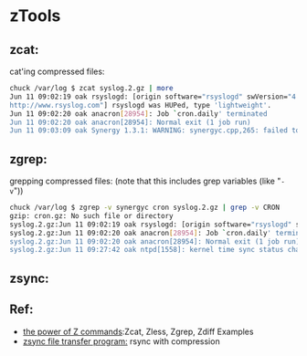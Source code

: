# zTools

## zcat:
cat'ing compressed files:
```bash
chuck /var/log $ zcat syslog.2.gz | more
Jun 11 09:02:19 oak rsyslogd: [origin software="rsyslogd" swVersion="4.2.0" x-pid="774" x-info="
http://www.rsyslog.com"] rsyslogd was HUPed, type 'lightweight'.
Jun 11 09:02:20 oak anacron[28954]: Job `cron.daily' terminated
Jun 11 09:02:20 oak anacron[28954]: Normal exit (1 job run)
Jun 11 09:03:09 oak Synergy 1.3.1: WARNING: synergyc.cpp,265: failed to connect to server: No route to host
```

## zgrep:
grepping compressed files: (note that this includes grep variables (like "`-v`"))
```bash
chuck /var/log $ zgrep -v synergyc cron syslog.2.gz | grep -v CRON
gzip: cron.gz: No such file or directory
syslog.2.gz:Jun 11 09:02:19 oak rsyslogd: [origin software="rsyslogd" swVersion="4.2.0" x-pid="774" x-info="http://www.rsyslog.com"] rsyslogd was HUPed, type 'lightweight'.
syslog.2.gz:Jun 11 09:02:20 oak anacron[28954]: Job `cron.daily' terminated
syslog.2.gz:Jun 11 09:02:20 oak anacron[28954]: Normal exit (1 job run)
syslog.2.gz:Jun 11 09:27:42 oak ntpd[1558]: kernel time sync status change 2001
```

## zsync:



## Ref:
- [the power of Z commands](http://www.thegeekstuff.com/2009/05/zcat-zless-zgrep-zdiff-zcmp-zmore-gzip-file-operations-on-the-compressed-files/#more-463):Zcat, Zless, Zgrep, Zdiff Examples
- [zsync file transfer program:](http://zsync.moria.org.uk/) rsync with compression

